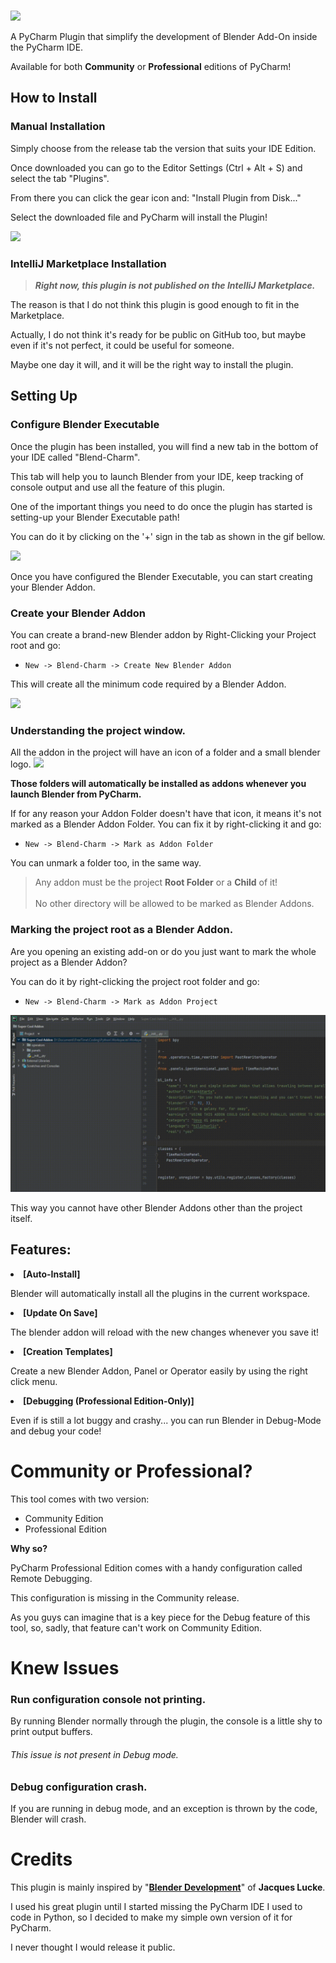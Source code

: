 <br>

![](MarkDown/Logo.png)

A PyCharm Plugin that simplify the development of Blender Add-On inside
the PyCharm IDE.

Available for both **Community** or **Professional** editions of PyCharm!

## How to Install

### Manual Installation

Simply choose from the release tab the version that suits your IDE Edition.

Once downloaded you can go to the Editor Settings (Ctrl + Alt + S) and select
the tab "Plugins".

From there you can click the gear icon and: "Install Plugin from Disk..."

Select the downloaded file and PyCharm will install the Plugin!

![](MarkDown/Img/Install.png)

### IntelliJ Marketplace Installation

> **_Right now, this plugin is not published on the IntelliJ Marketplace._**

The reason is that I do not think this plugin is good enough to fit in the
Marketplace.

Actually, I do not think it's ready for be public on GitHub too, but maybe
even if it's not perfect, it could be useful for someone.

Maybe one day it will, and it will be the right way to install the plugin.

## Setting Up

### Configure Blender Executable

Once the plugin has been installed, you will find a new tab in the bottom of your
IDE called "Blend-Charm".

This tab will help you to launch Blender from your IDE,
keep tracking of console output and use all the feature of this plugin.

One of the important things you need to do once the plugin has started
is setting-up your Blender Executable path!

You can do it by clicking on the '+' sign in the tab as shown in the gif
bellow.

![](MarkDown/Gif/AddInstance.gif)

Once you have configured the Blender Executable, you can start
creating your Blender Addon.

### Create your Blender Addon

You can create a brand-new Blender addon by Right-Clicking your
Project root and go:

- `New -> Blend-Charm -> Create New Blender Addon`

This will create all the minimum code required by a Blender Addon.

![](MarkDown/Gif/Create.gif)

### Understanding the project window.

All the addon in the project will have an icon of a folder and a small
blender logo. ![](MarkDown/Img/AddonFolder.png)

**Those folders will automatically be installed as addons whenever
you launch Blender from PyCharm.**

If for any reason your Addon Folder doesn't have that icon, it means it's
not marked as a Blender Addon Folder.
You can fix it by right-clicking it and go:

- `New -> Blend-Charm -> Mark as Addon Folder`

You can unmark a folder too, in the same way.

> Any addon must be the project **Root Folder** or a **Child** of it!<br><br>
> No other directory will be allowed to be marked as Blender Addons.

### Marking the project root as a Blender Addon.

Are you opening an existing add-on or do you just want to mark the whole project as a
Blender Addon?

You can do it by right-clicking the project root folder and go:

- `New -> Blend-Charm -> Mark as Addon Project`

![](MarkDown/Gif/MarkProject.gif)

This way you cannot have other Blender Addons other than the project itself.

## Features:

**<li>[Auto-Install]</li>**

Blender will automatically install all the plugins in the current workspace.

**<li>[Update On Save]</li>**

The blender addon will reload with the new changes whenever
you save it!

**<li>[Creation Templates]</li>**

Create a new Blender Addon, Panel or Operator easily by using the right click
menu.

**<li>[Debugging (Professional Edition-Only)]</li>**

Even if is still a lot buggy and crashy... you can run Blender in Debug-Mode
and debug your code!

# Community or Professional?

This tool comes with two version:

- Community Edition
- Professional Edition

**Why so?**

PyCharm Professional Edition comes with a handy configuration
called Remote Debugging.

This configuration is missing in the Community release.

As you guys can imagine that is a key piece for the Debug feature of this tool,
so, sadly, that feature can't work on Community Edition.

# Knew Issues

### Run configuration console not printing.

By running Blender normally through the plugin, the console is a little shy to print output buffers.

###### This issue is not present in Debug mode.

### Debug configuration crash.

If you are running in debug mode, and an exception is thrown by the code,
Blender will crash.

# Credits

This plugin is mainly inspired by
"**[Blender Development](https://marketplace.visualstudio.com/items?itemName=JacquesLucke.blender-development)**"
of **Jacques Lucke**.

I used his great plugin until I started missing the PyCharm IDE I used to code
in Python, so I decided to make my simple own version of it for PyCharm.

I never thought I would release it public.